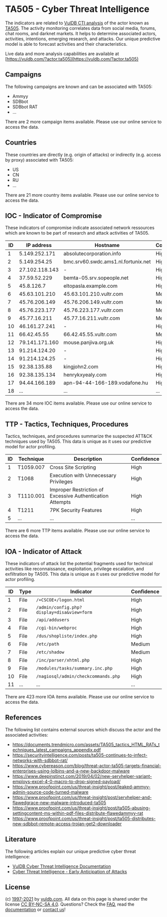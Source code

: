 # TA505 - Cyber Threat Intelligence

The indicators are related to [VulDB CTI analysis](https://vuldb.com/?doc.cti) of the actor known as [TA505](https://vuldb.com/?actor.ta505). The activity monitoring correlates data from social media, forums, chat rooms, and darknet markets. It helps to determine associated actors, activities, intentions, emerging research, and attacks. Our unique predictive model is able to forecast activities and their characteristics.

Live data and more analysis capabilities are available at [https://vuldb.com/?actor.ta505](https://vuldb.com/?actor.ta505)

## Campaigns

The following campaigns are known and can be associated with TA505:

* Ammyy
* SDBbot
* SDBbot RAT
* ...

There are 2 more campaign items available. Please use our online service to access the data.

## Countries

These countries are directly (e.g. origin of attacks) or indirectly (e.g. access by proxy) associated with TA505:

* US
* CN
* RU
* ...

There are 21 more country items available. Please use our online service to access the data.

## IOC - Indicator of Compromise

These indicators of compromise indicate associated network ressources which are known to be part of research and attack activities of TA505.

ID | IP address | Hostname | Confidence
-- | ---------- | -------- | ----------
1 | 5.149.252.171 | absolutecorporation.info | High
2 | 5.149.254.25 | bmc.srv60.swdc.ams1.nl.fortunix.net | High
3 | 27.102.118.143 | - | High
4 | 37.59.52.229 | bemta-05.srv.sopeople.net | High
5 | 45.8.126.7 | eltopasla.example.com | High
6 | 45.63.101.210 | 45.63.101.210.vultr.com | Medium
7 | 45.76.206.149 | 45.76.206.149.vultr.com | Medium
8 | 45.76.223.177 | 45.76.223.177.vultr.com | Medium
9 | 45.77.16.211 | 45.77.16.211.vultr.com | Medium
10 | 46.161.27.241 | - | High
11 | 66.42.45.55 | 66.42.45.55.vultr.com | Medium
12 | 79.141.171.160 | mouse.panjiva.org.uk | High
13 | 91.214.124.20 | - | High
14 | 91.214.124.25 | - | High
15 | 92.38.135.88 | kingjohn2.com | High
16 | 92.38.135.134 | henrykxyealy.com | High
17 | 94.44.166.189 | apn-94-44-166-189.vodafone.hu | High
18 | ... | ... | ...

There are 34 more IOC items available. Please use our online service to access the data.

## TTP - Tactics, Techniques, Procedures

Tactics, techniques, and procedures summarize the suspected ATT&CK techniques used by TA505. This data is unique as it uses our predictive model for actor profiling.

ID | Technique | Description | Confidence
-- | --------- | ----------- | ----------
1 | T1059.007 | Cross Site Scripting | High
2 | T1068 | Execution with Unnecessary Privileges | High
3 | T1110.001 | Improper Restriction of Excessive Authentication Attempts | High
4 | T1211 | 7PK Security Features | High
5 | ... | ... | ...

There are 6 more TTP items available. Please use our online service to access the data.

## IOA - Indicator of Attack

These indicators of attack list the potential fragments used for technical activities like reconnaissance, exploitation, privilege escalation, and exfiltration by TA505. This data is unique as it uses our predictive model for actor profiling.

ID | Type | Indicator | Confidence
-- | ---- | --------- | ----------
1 | File | `/+CSCOE+/logon.html` | High
2 | File | `/admin/config.php?display=disa&view=form` | High
3 | File | `/api/addusers` | High
4 | File | `/cgi-bin/webproc` | High
5 | File | `/dus/shopliste/index.php` | High
6 | File | `/etc/path` | Medium
7 | File | `/etc/shadow` | Medium
8 | File | `/inc/parser/xhtml.php` | High
9 | File | `/modules/tasks/summary.inc.php` | High
10 | File | `/nagiosql/admin/checkcommands.php` | High
11 | ... | ... | ...

There are 423 more IOA items available. Please use our online service to access the data.

## References

The following list contains external sources which discuss the actor and the associated activities:

* https://documents.trendmicro.com/assets/TA505_tactics_HTML_RATs_techniques_latest_campaigns_appendix.pdf
* https://securityintelligence.com/posts/ta505-continues-to-infect-networks-with-sdbbot-rat/
* https://www.cybereason.com/blog/threat-actor-ta505-targets-financial-enterprises-using-lolbins-and-a-new-backdoor-malware
* https://www.deepinstinct.com/2019/04/02/new-servhelper-variant-employs-excel-4-0-macro-to-drop-signed-payload/
* https://www.proofpoint.com/us/threat-insight/post/leaked-ammyy-admin-source-code-turned-malware
* https://www.proofpoint.com/us/threat-insight/post/servhelper-and-flawedgrace-new-malware-introduced-ta505
* https://www.proofpoint.com/us/threat-insight/post/ta505-abusing-settingcontent-ms-within-pdf-files-distribute-flawedammyy-rat
* https://www.proofpoint.com/us/threat-insight/post/ta505-distributes-new-sdbbot-remote-access-trojan-get2-downloader

## Literature

The following articles explain our unique predictive cyber threat intelligence:

* [VulDB Cyber Threat Intelligence Documentation](https://vuldb.com/?doc.cti)
* [Cyber Threat Intelligence - Early Anticipation of Attacks](https://www.scip.ch/en/?labs.20201022)

## License

(c) [1997-2021](https://vuldb.com/?doc.changelog) by [vuldb.com](https://vuldb.com/?doc.about). All data on this page is shared under the license [CC BY-NC-SA 4.0](https://creativecommons.org/licenses/by-nc-sa/4.0/). Questions? Check the [FAQ](https://vuldb.com/?doc.faq), read the [documentation](https://vuldb.com/?doc) or [contact us](https://vuldb.com/?contact)!
